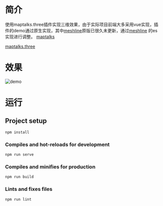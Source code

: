 # 简介
使用maptalks.three插件实现三维效果，由于实际项目前端大多采用vue实现，插件的demo通过原生实现，其中[meshline](https://github.com/spite/THREE.MeshLine)原版已很久未更新，通过[meshline](https://github.com/utsuboco/THREE.MeshLine) 的es实现进行调整。
[maptalks](https://github.com/maptalks/maptalks.js) 

[maptalks.three](https://github.com/maptalks/maptalks.three)
# 效果

![demo](http:qiniu.hanxi.site/images/20220221161445.png)

# 运行

## Project setup
```
npm install
```

### Compiles and hot-reloads for development
```
npm run serve
```

### Compiles and minifies for production
```
npm run build
```

### Lints and fixes files
```
npm run lint
```
